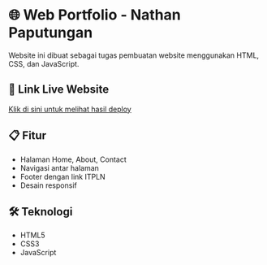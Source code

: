 # 🌐 Web Portfolio - Nathan Paputungan

Website ini dibuat sebagai tugas pembuatan website menggunakan HTML, CSS, dan JavaScript.

## 🔗 Link Live Website
[Klik di sini untuk melihat hasil deploy](https://username.github.io/nama-repo/)

## 📋 Fitur
- Halaman Home, About, Contact
- Navigasi antar halaman
- Footer dengan link ITPLN
- Desain responsif

## 🛠️ Teknologi
- HTML5
- CSS3
- JavaScript
